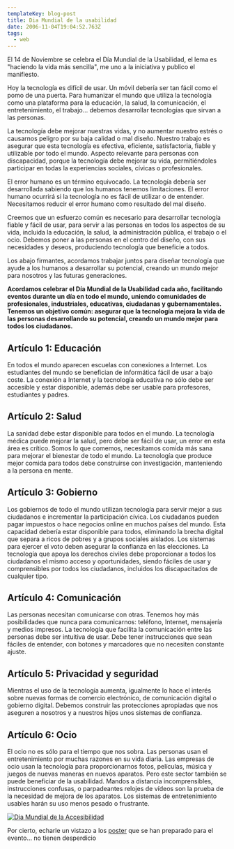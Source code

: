 ```yaml
---
templateKey: blog-post
title: Dia Mundial de la usabilidad
date: 2006-11-04T19:04:52.763Z
tags:
  - web
---
```

El 14 de Noviembre se celebra el Dí­a Mundial de la Usabilidad, el lema es "haciendo la vida más sencilla", me uno a la iniciativa y publico el manifiesto.

Hoy la tecnologí­a es difí­cil de usar. Un m­óvil deberí­a ser tan fácil como el pomo de una puerta. Para humanizar el mundo que utiliza la tecnologí­a como una plataforma para la educaci­ón, la salud, la comunicaci­ón, el entretenimiento, el trabajo… debemos desarrollar tecnologí­as que sirvan a las personas.

La tecnologí­a debe mejorar nuestras vidas, y no aumentar nuestro estrés o causarnos peligro por su baja calidad o mal diseño. Nuestro trabajo es asegurar que esta tecnologí­a es efectiva, eficiente, satisfactoria, fiable y utilizable por todo el mundo. Aspecto relevante para personas con discapacidad, porque la tecnologí­a debe mejorar su vida, permitiéndoles participar en todas la experiencias sociales, cí­vicas o profesionales.

El error humano es un término equivocado. La tecnologí­a deberí­a ser desarrollada sabiendo que los humanos tenemos limitaciones. El error humano ocurrirá si la tecnologí­a no es fácil de utilizar o de entender. Necesitamos reducir el error humano como resultado del mal diseño.

Creemos que un esfuerzo com­ún es necesario para desarrollar tecnologí­a fiable y fácil de usar, para servir a las personas en todos los aspectos de su vida, incluida la educaci­ón, la salud, la administraci­ón p­ública, el trabajo o el ocio. Debemos poner a las personas en el centro del diseño, con sus necesidades y deseos, produciendo tecnologí­a que beneficie a todos.

Los abajo firmantes, acordamos trabajar juntos para diseñar tecnologí­a que ayude a los humanos a desarrollar su potencial, creando un mundo mejor para nosotros y las futuras generaciones.

**Acordamos celebrar el Dí­a Mundial de la Usabilidad cada año, facilitando eventos durante un dí­a en todo el mundo, uniendo comunidades de profesionales, industriales, educativas, ciudadanas y gubernamentales. Tenemos un objetivo com­ún: asegurar que la tecnologí­a mejora la vida de las personas desarrollando su potencial, creando un mundo mejor para todos los ciudadanos.**

## Artí­culo 1: Educaci­ón

En todos el mundo aparecen escuelas con conexiones a Internet. Los estudiantes del mundo se benefician de informática fácil de usar a bajo coste. La conexi­ón a Internet y la tecnologí­a educativa no s­ólo debe ser accesible y estar disponible, además debe ser usable para profesores, estudiantes y padres.

## Artí­culo 2: Salud

La sanidad debe estar disponible para todos en el mundo. La tecnologí­a médica puede mejorar la salud, pero debe ser fácil de usar, un error en esta área es crí­tico. Somos lo que comemos, necesitamos comida más sana para mejorar el bienestar de todo el mundo. La tecnologí­a que produce mejor comida para todos debe construirse con investigaci­ón, manteniendo a la persona en mente.

## Artí­culo 3: Gobierno

Los gobiernos de todo el mundo utilizan tecnologí­a para servir mejor a sus ciudadanos e incrementar la participaci­ón cí­vica. Los ciudadanos pueden pagar impuestos o hace negocios online en muchos paí­ses del mundo. Esta capacidad deberí­a estar disponible para todos, eliminando la brecha digital que separa a ricos de pobres y a grupos sociales aislados. Los sistemas para ejercer el voto deben asegurar la confianza en las elecciones. La tecnologí­a que apoya los derechos civiles debe proporcionar a todos los ciudadanos el mismo acceso y oportunidades, siendo fáciles de usar y comprensibles por todos los ciudadanos, incluidos los discapacitados de cualquier tipo.

## Artí­culo 4: Comunicaci­ón

Las personas necesitan comunicarse con otras. Tenemos hoy más posibilidades que nunca para comunicarnos: teléfono, Internet, mensajerí­a y medios impresos. La tecnologí­a que facilita la comunicaci­ón entre las personas debe ser intuitiva de usar. Debe tener instrucciones que sean fáciles de entender, con botones y marcadores que no necesiten constante ajuste.

## Artí­culo 5: Privacidad y seguridad

Mientras el uso de la tecnologí­a aumenta, igualmente lo hace el interés sobre nuevas formas de comercio electr­ónico, de comunicaci­ón digital o gobierno digital. Debemos construir las protecciones apropiadas que nos aseguren a nosotros y a nuestros hijos unos sistemas de confianza.

## Artí­culo 6: Ocio

El ocio no es s­ólo para el tiempo que nos sobra. Las personas usan el entretenimiento por muchas razones en su vida diaria. Las empresas de ocio usan la tecnologí­a para proporcionarnos fotos, pelí­culas, m­úsica y juegos de nuevas maneras en nuevos aparatos. Pero este sector también se puede beneficiar de la usabilidad. Mandos a distancia incomprensibles, instrucciones confusas, o parpadeantes relojes de ví­deos son la prueba de la necesidad de mejora de los aparatos. Los sistemas de entretenimiento usables harán su uso menos pesado o frustrante.

[![Dia Mundial de la Accesibilidad](https://i2.wp.com/www.javiermaties.com/sipuedo/wp-content/uploads/2006/11/poster_thumb_watering.jpg)](http://www.worldusabilityday.org/tools/world-usability-day-posters)

Por cierto, echarle un vistazo a los [poster](http://www.worldusabilityday.org/tools/world-usability-day-posters) que se han preparado para el evento… no tienen desperdicio